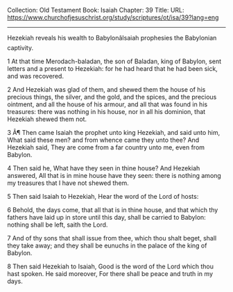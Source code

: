 Collection: Old Testament
Book: Isaiah
Chapter: 39
Title: 
URL: https://www.churchofjesuschrist.org/study/scriptures/ot/isa/39?lang=eng

---

Hezekiah reveals his wealth to BabylonâIsaiah prophesies the Babylonian captivity.

1 At that time Merodach-baladan, the son of Baladan, king of Babylon, sent letters and a present to Hezekiah: for he had heard that he had been sick, and was recovered.

2 And Hezekiah was glad of them, and shewed them the house of his precious things, the silver, and the gold, and the spices, and the precious ointment, and all the house of his armour, and all that was found in his treasures: there was nothing in his house, nor in all his dominion, that Hezekiah shewed them not.

3 Â¶ Then came Isaiah the prophet unto king Hezekiah, and said unto him, What said these men? and from whence came they unto thee? And Hezekiah said, They are come from a far country unto me, even from Babylon.

4 Then said he, What have they seen in thine house? And Hezekiah answered, All that is in mine house have they seen: there is nothing among my treasures that I have not shewed them.

5 Then said Isaiah to Hezekiah, Hear the word of the Lord of hosts:

6 Behold, the days come, that all that is in thine house, and that which thy fathers have laid up in store until this day, shall be carried to Babylon: nothing shall be left, saith the Lord.

7 And of thy sons that shall issue from thee, which thou shalt beget, shall they take away; and they shall be eunuchs in the palace of the king of Babylon.

8 Then said Hezekiah to Isaiah, Good is the word of the Lord which thou hast spoken. He said moreover, For there shall be peace and truth in my days.
